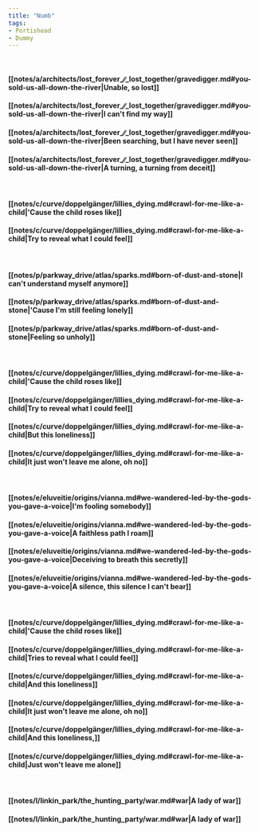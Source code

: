 ```yaml
---
title: "Numb"
tags:
- Portishead
- Dummy
---
```

&nbsp;
#### [[notes/a/architects/lost_forever_∕∕_lost_together/gravedigger.md#you-sold-us-all-down-the-river|Unable, so lost]]
#### [[notes/a/architects/lost_forever_∕∕_lost_together/gravedigger.md#you-sold-us-all-down-the-river|I can't find my way]]
#### [[notes/a/architects/lost_forever_∕∕_lost_together/gravedigger.md#you-sold-us-all-down-the-river|Been searching, but I have never seen]]
#### [[notes/a/architects/lost_forever_∕∕_lost_together/gravedigger.md#you-sold-us-all-down-the-river|A turning, a turning from deceit]]
&nbsp;
#### [[notes/c/curve/doppelgänger/lillies_dying.md#crawl-for-me-like-a-child|'Cause the child roses like]]
#### [[notes/c/curve/doppelgänger/lillies_dying.md#crawl-for-me-like-a-child|Try to reveal what I could feel]]
&nbsp;
#### [[notes/p/parkway_drive/atlas/sparks.md#born-of-dust-and-stone|I can't understand myself anymore]]
#### [[notes/p/parkway_drive/atlas/sparks.md#born-of-dust-and-stone|'Cause I'm still feeling lonely]]
#### [[notes/p/parkway_drive/atlas/sparks.md#born-of-dust-and-stone|Feeling so unholy]]
&nbsp;
#### [[notes/c/curve/doppelgänger/lillies_dying.md#crawl-for-me-like-a-child|'Cause the child roses like]]
#### [[notes/c/curve/doppelgänger/lillies_dying.md#crawl-for-me-like-a-child|Try to reveal what I could feel]]
#### [[notes/c/curve/doppelgänger/lillies_dying.md#crawl-for-me-like-a-child|But this loneliness]]
#### [[notes/c/curve/doppelgänger/lillies_dying.md#crawl-for-me-like-a-child|It just won't leave me alone, oh no]]
&nbsp;
#### [[notes/e/eluveitie/origins/vianna.md#we-wandered-led-by-the-gods-you-gave-a-voice|I'm fooling somebody]]
#### [[notes/e/eluveitie/origins/vianna.md#we-wandered-led-by-the-gods-you-gave-a-voice|A faithless path I roam]]
#### [[notes/e/eluveitie/origins/vianna.md#we-wandered-led-by-the-gods-you-gave-a-voice|Deceiving to breath this secretly]]
#### [[notes/e/eluveitie/origins/vianna.md#we-wandered-led-by-the-gods-you-gave-a-voice|A silence, this silence I can't bear]]
&nbsp;
#### [[notes/c/curve/doppelgänger/lillies_dying.md#crawl-for-me-like-a-child|'Cause the child roses like]]
#### [[notes/c/curve/doppelgänger/lillies_dying.md#crawl-for-me-like-a-child|Tries to reveal what I could feel]]
#### [[notes/c/curve/doppelgänger/lillies_dying.md#crawl-for-me-like-a-child|And this loneliness]]
#### [[notes/c/curve/doppelgänger/lillies_dying.md#crawl-for-me-like-a-child|It just won't leave me alone, oh no]]
#### [[notes/c/curve/doppelgänger/lillies_dying.md#crawl-for-me-like-a-child|And this loneliness,]]
#### [[notes/c/curve/doppelgänger/lillies_dying.md#crawl-for-me-like-a-child|Just won't leave me alone]]
&nbsp;
#### [[notes/l/linkin_park/the_hunting_party/war.md#war|A lady of war]]
#### [[notes/l/linkin_park/the_hunting_party/war.md#war|A lady of war]]
